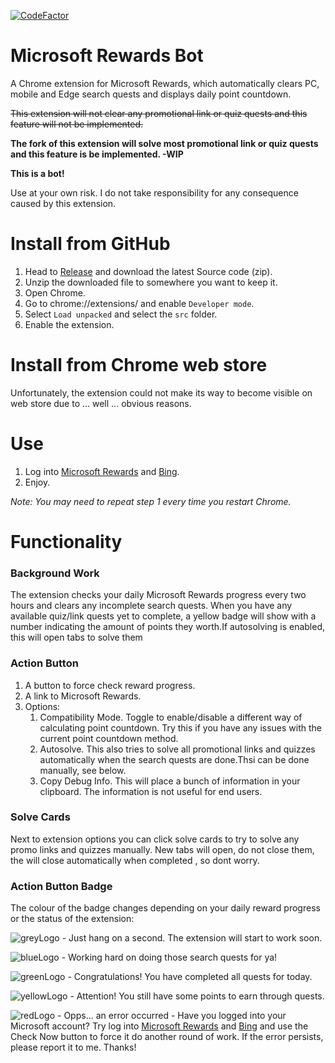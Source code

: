 [![CodeFactor](https://www.codefactor.io/repository/github/tmxkn1/microsoft-reward-chrome-ext/badge)](https://www.codefactor.io/repository/github/tmxkn1/microsoft-reward-chrome-ext)

# Microsoft Rewards Bot

A Chrome extension for Microsoft Rewards, which automatically clears PC, mobile and Edge search quests and displays daily point countdown.

~~This extension will not clear any promotional link or quiz quests and this feature will not be implemented.~~

**The fork of this extension will solve most promotional link or quiz quests and this feature is be implemented. -WIP**

**This is a bot!**

Use at your own risk. I do not take responsibility for any consequence caused by this extension.

# Install from GitHub

1. Head to [Release](https://github.com/tmxkn1/Microsoft-Reward-Chrome-Ext/releases) and download the latest Source code (zip).
2. Unzip the downloaded file to somewhere you want to keep it.
3. Open Chrome.
4. Go to chrome://extensions/ and enable `Developer mode`.
5. Select `Load unpacked` and select the `src` folder.
6. Enable the extension.


# Install from Chrome web store

Unfortunately, the extension could not make its way to become visible on web store due to ... well ... obvious reasons.

# Use

1. Log into [Microsoft Rewards](https://account.microsoft.com/rewards) and [Bing](https://www.bing.com/).
2. Enjoy.

*Note: You may need to repeat step 1 every time you restart Chrome.*

# Functionality

### Background Work

The extension checks your daily Microsoft Rewards progress every two hours and clears any incomplete search quests. When you have any available quiz/link quests yet to complete, a yellow badge will show with a number indicating the amount of points they worth.If autosolving is enabled, this will open tabs to solve them

### Action Button

1. A button to force check reward progress.
2. A link to Microsoft Rewards.
3. Options:
   1. Compatibility Mode. Toggle to enable/disable a different way of calculating point countdown. Try this if you have any issues with the current point countdown method.
   2. Autosolve. This also tries to solve all promotional links and quizzes automatically when the search quests are done.Thsi can be done manually, see below.
   3. Copy Debug Info. This will place a bunch of information in your clipboard. The information is not useful for end users.

### Solve Cards
Next to extension options you can click solve cards to try to solve any promo links and quizzes manually. New tabs will open, do not close them, the will close automatically when completed , so dont worry. 
### Action Button Badge

The colour of the badge changes depending on your daily reward progress or the status of the extension:

![greyLogo](https://github.com/tmxkn1/Microsoft-Reward-Chrome-Ext/blob/master/src/img/grey@1x.png?raw=true) - Just hang on a second. The extension will start to work soon.

![blueLogo](https://github.com/tmxkn1/Microsoft-Reward-Chrome-Ext/blob/master/src/img/busy@1x.png?raw=true) - Working hard on doing those search quests for ya!

![greenLogo](https://github.com/tmxkn1/Microsoft-Reward-Chrome-Ext/blob/master/src/img/done@1x.png?raw=true) - Congratulations! You have completed all quests for today.

![yellowLogo](https://github.com/tmxkn1/Microsoft-Reward-Chrome-Ext/blob/master/src/img/warn@1x.png?raw=true) - Attention! You still have some points to earn through quests.

![redLogo](https://github.com/tmxkn1/Microsoft-Reward-Chrome-Ext/blob/master/src/img/err@1x.png?raw=true) - Opps... an error occurred - Have you logged into your Microsoft account? Try log into [Microsoft Rewards](https://account.microsoft.com/rewards) and [Bing](www.bing.com) and use the Check Now button to force it do another round of work. If the error persists, please report it to me. Thanks!
